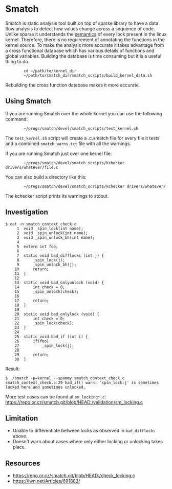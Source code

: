 # Smatch

Smatch is static analysis tool built on top of sparse library to
have a data flow analysis to detect how values change across a
sequence of code. Unlike sparse it understands the [semantics](https://repo.or.cz/smatch.git/blob/HEAD:/check_locking.c#l104)
of every lock present in the linux kernel. Therefore, there is no
requirement of annotating the functions in the kernel source. To
make the analysis more accurate it takes advantage from a cross
functional database which has various details of functions and global
variables. Building the database is time consuming but it is a
useful thing to do.

```
        cd ~/path/to/kernel_dir
        ~/path/to/smatch_dir/smatch_scripts/build_kernel_data.sh

```

Rebuilding the cross function database makes it more accurate.

## Using Smatch

If you are running Smatch over the whole kernel you can use the following
command:
```
        ~/progs/smatch/devel/smatch_scripts/test_kernel.sh
```

The `test_kernel.sh` script will create a .c.smatch file for every file it tests
and a combined `smatch_warns.txt` file with all the warnings.

If you are running Smatch just over one kernel file:
```
        ~/progs/smatch/devel/smatch_scripts/kchecker drivers/whatever/file.c
```
You can also build a directory like this:
```
        ~/progs/smatch/devel/smatch_scripts/kchecker drivers/whatever/
```

The kchecker script prints its warnings to stdout.

## Investigation

```
$ cat -n smatch_context_check.c 
     1	void _spin_lock(int name);
     2	void _spin_unlock(int name);
     3	void _spin_unlock_bh(int name);
     4	
     5	extern int foo;
     6	
     7	static void bad_difflocks (int j) {
     8		_spin_lock(j);
     9		_spin_unlock_bh(j);
    10		return;
    11	}
    12	
    13	static void bad_onlyunlock (void) {
    14		int check = 0;
    15		_spin_unlock(check);
    16	
    17		return;
    18	}
    19	
    20	static void bad_onlylock (void) {
    21		int check = 0;
    22		_spin_lock(check);
    23	}
    24	
    25	static void bad_if (int i) {
    26		if(foo)
    27			_spin_lock(j);
    28	
    29		return;
    30	}
```

Result:

```
$ ./smatch -p=kernel --spammy smatch_context_check.c
smatch_context_check.c:29 bad_if() warn: 'spin_lock:j' is sometimes locked here and sometimes unlocked.
```

More test cases can be found at `sm_locking*.c`:
https://repo.or.cz/smatch.git/blob/HEAD:/validation/sm_locking.c


## Limitation

* Unable to differentiate between locks as observed in `bad_difflocks` above.
* Doesn't warn about cases where only either locking or unlocking takes place.

## Resources

* https://repo.or.cz/smatch.git/blob/HEAD:/check_locking.c
* https://lwn.net/Articles/691882/
